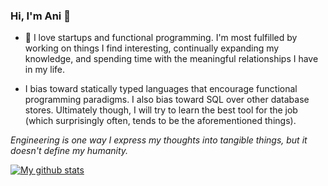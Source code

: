 ### Hi, I'm Ani 👋

- 🔭 I love startups and functional programming. I'm most fulfilled by working on things I find interesting, continually expanding my knowledge, and spending time with the meaningful relationships I have in my life.

- I bias toward statically typed languages that encourage functional programming paradigms. I also bias toward SQL over other database stores. Ultimately though, I will try to learn the best tool for the job (which surprisingly often, tends to be the aforementioned things).

_Engineering is one way I express my thoughts into tangible things, but it doesn't define my humanity._

[![My github stats](https://github-readme-stats.vercel.app/api?username=aniravi24&show_icons=true&count_private=true&hide=prs,issues&theme=tokyonight)](https://github.com/anuraghazra/github-readme-stats)
